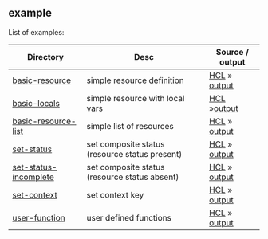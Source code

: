 example
---

List of examples:

| Directory                                       | Desc                                           | Source / output                                                                                 |
|-------------------------------------------------|------------------------------------------------|-------------------------------------------------------------------------------------------------|
| [basic-resource](basic-resource/)               | simple resource definition                     | [HCL](basic-resource/src/main.hcl)  &raquo; [output](basic-resource/src/expected.yaml)          |
| [basic-locals](basic-locals/)                   | simple resource with local vars                | [HCL](basic-locals/src/main.hcl) &raquo;[output](basic-locals/src/expected.yaml)                |
| [basic-resource-list](basic-resource-list/)     | simple list of resources                       | [HCL](basic-resource-list/src/main.hcl) &raquo; [output](basic-resource-list/src/expected.yaml) |
| [set-status](set-status/)                       | set composite status (resource status present) | [HCL](set-status/src/main.hcl) &raquo; [output](set-status/src/expected.yaml)                   |                      
| [set-status-incomplete](set-status-incomplete/) | set composite status (resource status absent)  | [HCL](set-status/src/main.hcl) &raquo; [output](set-status/src/expected.yaml)                   |                      
| [set-context](set-context/)                     | set context key                                | [HCL](set-context/src/main.hcl) &raquo; [output](set-context/src/expected.yaml)                 |
| [user-function](user-function/)                 | user defined functions                         | [HCL](user-function/src/main.hcl) &raquo; [output](user-function/src/expected.yaml)             |
